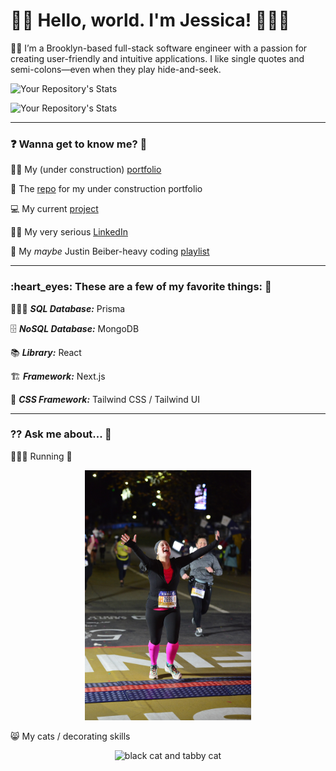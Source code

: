 # 👋🏻 Hello, world. I'm Jessica! 👩🏼‍💻

🗽🍎 I’m a Brooklyn-based full-stack software engineer with a passion for creating user-friendly and intuitive applications. I like single quotes and semi-colons—even when they play hide-and-seek.

![Your Repository's Stats](https://github-readme-stats.vercel.app/api?username=jessicagallagher&show_icons=true)

![Your Repository's Stats](https://github-readme-stats.vercel.app/api/top-langs/?username=jessicagallagher&theme=blue-green)

---

<h3>❓ Wanna get to know me? 👀</h3>

👩‍💻 My (under construction) [portfolio](https://www.iamjessg.com)

💯 The [repo](https://github.com/jessicagallagher/iamjessg) for my under construction portfolio

💻 My current [project](https://github.com/Tech-Meowt/red2blue-v1)

👩‍💼 My very serious [LinkedIn](https://www.linkedin.com/in/jessica-gallagher)

🎵 My _maybe_ Justin Beiber-heavy coding [playlist](https://music.apple.com/us/playlist/pl.u-zPyLl9YFxVmDVW)

---

<h3>:heart_eyes: These are a few of my favorite things: 💞</h3>

🕵🏼‍♀️ **_SQL Database:_** Prisma

🗄 **_NoSQL Database:_** MongoDB

:books: **_Library:_** React

🏗 **_Framework:_** Next.js

🎨 **_CSS Framework:_** Tailwind CSS / Tailwind UI

---

<h3>⁇ Ask me about... 🤔</h3>

🏃🏼‍♀️ Running 🏅
  
<p align="center">
  <img src='https://github.com/jessicagallagher/jessicagallagher/blob/main/IMG_1170.JPG' height='400' alt='woman crossing the finish line of a marathon'></img></p>
  
😸 My cats / decorating skills

<p align="center">
  <img src='https://github.com/jessicagallagher/jessicagallagher/blob/main/IMG_0598%202.jpg' height='400' width='275' alt='black cat and tabby cat'></img>
</p>
